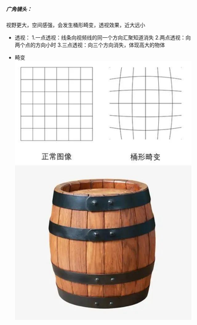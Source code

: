 ##### 广角镜头：
视野更大，空间感强，会发生桶形畸变，透视效果，近大远小
+ 透视：
1.一点透视：线条向视频线的同一个方向汇聚知道消失
2.两点透视：向两个点的方向小时
3.三点透视：向三个方向消失，体现高大的物体

+ 畸变
![image.png](./tong.png)
![image.png](./tong2.jpg)